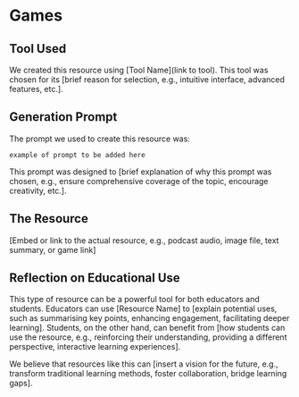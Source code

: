 # Games

## Tool Used
We created this resource using [Tool Name](link to tool). This tool was chosen for its [brief reason for selection, e.g., intuitive interface, advanced features, etc.].

## Generation Prompt
The prompt we used to create this resource was:

```
example of prompt to be added here
```

This prompt was designed to [brief explanation of why this prompt was chosen, e.g., ensure comprehensive coverage of the topic, encourage creativity, etc.].

## The Resource
[Embed or link to the actual resource, e.g., podcast audio, image file, text summary, or game link]

## Reflection on Educational Use
This type of resource can be a powerful tool for both educators and students. Educators can use [Resource Name] to [explain potential uses, such as summarising key points, enhancing engagement, facilitating deeper learning]. Students, on the other hand, can benefit from [how students can use the resource, e.g., reinforcing their understanding, providing a different perspective, interactive learning experiences].

We believe that resources like this can [insert a vision for the future, e.g., transform traditional learning methods, foster collaboration, bridge learning gaps].
